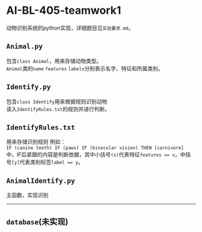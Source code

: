 # AI-BL-405-teamwork1
动物识别系统的python实现，详细题目见`实验要求.md`。  
## `Animal.py`
包含`class Animal`，用来存储动物类型。  
`Animal`类的`name` `features` `labels`分别表示名字、特征和所属类别。  
## `Identify.py`
包含`class Identify`用来根据规则识别动物  
读入`IdentifyRules.txt`的规则并进行判断。  
## `IdentifyRules.txt`
用来存储识别规则
例如：  
```IF (canine teeth) IF (paws) IF (binocular vision) THEN [carnivore]```  
中，IF后紧跟的内容是判断依据，其中小括号`(x)`代表特征`features == x`，中括号`[y]`代表类别标签`label == y`。  
## `AnimalIdentify.py`
主函数，实现识别  

---

## `database`(未实现)
